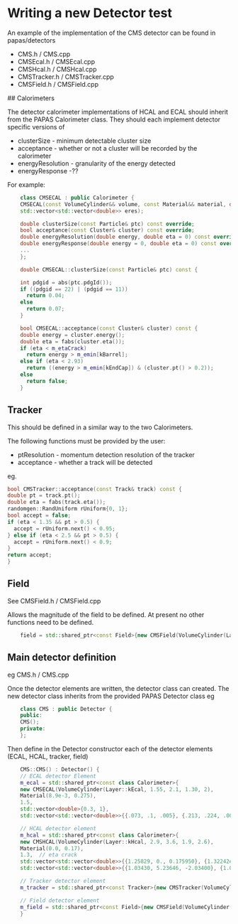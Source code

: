 # Writing a new Detector test

An example of the implementation of the CMS detector can be found in papas/detectors

 * CMS.h / CMS.cpp
 * CMSEcal.h / CMSEcal.cpp
 * CMSHcal.h / CMSHcal.cpp
 * CMSTracker.h / CMSTracker.cpp
 * CMSField.h / CMSField.cpp

## Calorimeters

The detector calorimeter implementations of HCAL and ECAL should inherit from the PAPAS Calorimeter class.
They should each implement detector specific versions of

 * clusterSize - minimum detectable cluster size
 * acceptance - whether or not a cluster will be recorded by the calorimeter
 * energyResolution - granularity of the energy detected
 * energyResponse -??

For example:
```c++
    class CMSECAL : public Calorimeter {
    CMSECAL(const VolumeCylinder&& volume, const Material&& material, double eta_crack, std::vector<double> emin,
    std::vector<std::vector<double>> eres);

    double clusterSize(const Particle& ptc) const override;
    bool acceptance(const Cluster& cluster) const override;
    double energyResolution(double energy, double eta = 0) const override;
    double energyResponse(double energy = 0, double eta = 0) const override;
    ...
    };

    double CMSECAL::clusterSize(const Particle& ptc) const {

    int pdgid = abs(ptc.pdgId());
    if ((pdgid == 22) | (pdgid == 11))
      return 0.04;
    else
      return 0.07;
    }

    bool CMSECAL::acceptance(const Cluster& cluster) const {
    double energy = cluster.energy();
    double eta = fabs(cluster.eta());
    if (eta < m_etaCrack)
      return energy > m_emin[kBarrel];
    else if (eta < 2.93)
      return ((energy > m_emin[kEndCap]) & (cluster.pt() > 0.2));
    else
      return false;
    }
```



## Tracker

This should be defined in a similar way to the two Calorimeters.

The following functions must be provided by the user:

 * ptResolution - momentum detection resolution of the tracker
 * acceptance - whether a track will be detected

eg.

```c++
bool CMSTracker::acceptance(const Track& track) const {
double pt = track.pt();
double eta = fabs(track.eta());
randomgen::RandUniform rUniform{0, 1};
bool accept = false;
if (eta < 1.35 && pt > 0.5) {
  accept = rUniform.next() < 0.95;
} else if (eta < 2.5 && pt > 0.5) {
  accept = rUniform.next() < 0.9;
}
return accept;
}
```

## Field

See CMSField.h / CMSField.cpp

Allows the magnitude of the field to be defined. At present no other functions need to be defined.

```c++
    field = std::shared_ptr<const Field>{new CMSField(VolumeCylinder(Layer::kField, 2.9, 3.6), 3.8)};
```


## Main detector definition

eg CMS.h / CMS.cpp

Once the detector elements are written, the detector class can created. The new detector class inherits from the provided PAPAS Detector class
eg

```c++
    class CMS : public Detector {
    public:
    CMS();
    private:
    };
```

Then define in the Detector constructor each of the detector elements (ECAL, HCAL, tracker, field)

```c++
    CMS::CMS() : Detector() {
    // ECAL detector Element
    m_ecal = std::shared_ptr<const class Calorimeter>{
    new CMSECAL(VolumeCylinder(Layer::kEcal, 1.55, 2.1, 1.30, 2),
    Material(8.9e-3, 0.275),
    1.5,                                                                       // eta_crack
    std::vector<double>{0.3, 1},                                               // emin barrel and endcap
    std::vector<std::vector<double>>{{.073, .1, .005}, {.213, .224, .005}})};  // barrel and endcap

    // HCAL detector element
    m_hcal = std::shared_ptr<const class Calorimeter>{
    new CMSHCAL(VolumeCylinder(Layer::kHcal, 2.9, 3.6, 1.9, 2.6),
    Material(0.0, 0.17),
    1.3,  // eta crack
    std::vector<std::vector<double>>{{1.25829, 0., 0.175950}, {1.32242e-06, 6.99123, 2.70281e-01}},
    std::vector<std::vector<double>>{{1.03430, 5.23646, -2.03400}, {1.06742, 9.41242, -2.75191}})};

    // Tracker detector element
    m_tracker = std::shared_ptr<const Tracker>{new CMSTracker(VolumeCylinder(Layer::kTracker, 1.29, 1.99))};

    // Field detector element
    m_field = std::shared_ptr<const Field>{new CMSField(VolumeCylinder(Layer::kField, 2.9, 3.6), 3.8)};
    }
```
